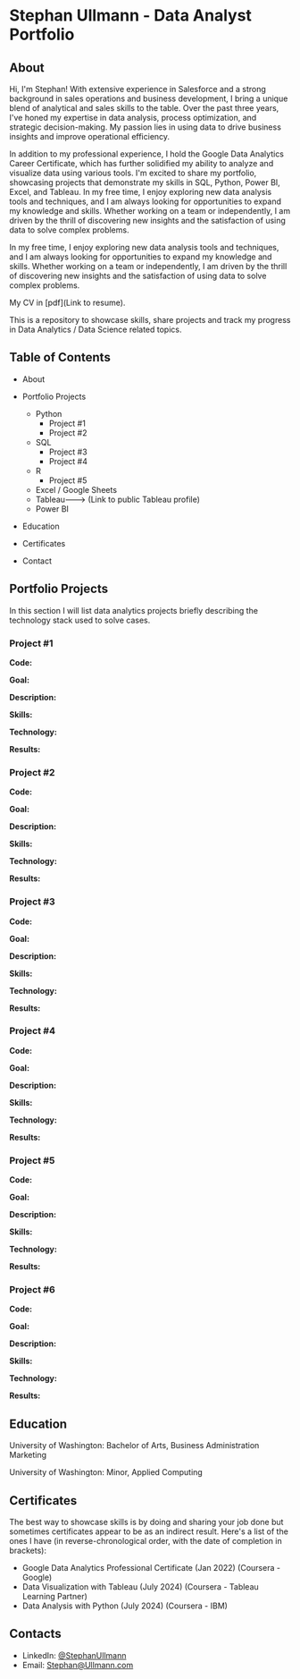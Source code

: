 # Stephan Ullmann - Data Analyst Portfolio
## About
Hi, I'm Stephan! With extensive experience in Salesforce and a strong background in sales operations and business development, I bring a unique blend of analytical and sales skills to the table. Over the past three years, I've honed my expertise in data analysis, process optimization, and strategic decision-making. My passion lies in using data to drive business insights and improve operational efficiency.

In addition to my professional experience, I hold the Google Data Analytics Career Certificate, which has further solidified my ability to analyze and visualize data using various tools. I'm excited to share my portfolio, showcasing projects that demonstrate my skills in SQL, Python, Power BI, Excel, and Tableau.
In my free time, I enjoy exploring new data analysis tools and techniques, and I am always looking for opportunities to expand my knowledge and skills. Whether working on a team or independently, I am driven by the thrill of discovering new insights and the satisfaction of using data to solve complex problems.

In my free time, I enjoy exploring new data analysis tools and techniques, and I am always looking for opportunities to expand my knowledge and skills. Whether working on a team or independently, I am driven by the thrill of discovering new insights and the satisfaction of using data to solve complex problems.

My CV in [pdf](Link to resume).

This is a repository to showcase skills, share projects and track my progress in Data Analytics / Data Science related topics.

## Table of Contents
- About
- Portfolio Projects
  - Python
    - Project #1
    - Project #2 
  - SQL
    - Project #3
    - Project #4
  - R
    - Project #5
  - Excel / Google Sheets
  - Tableau---> (Link to public Tableau profile)
  - Power BI
  


- Education
- Certificates
- Contact
## Portfolio Projects
In this section I will list data analytics projects briefly describing the technology stack used to solve cases.

### Project #1
**Code:** 

**Goal:** 

**Description:** 

**Skills:** 

**Technology:** 

**Results:** 

### Project #2
**Code:** 

**Goal:** 

**Description:** 

**Skills:** 

**Technology:** 

**Results:** 

### Project #3
**Code:** 

**Goal:** 

**Description:** 

**Skills:** 

**Technology:** 

**Results:** 

### Project #4
**Code:** 

**Goal:** 

**Description:** 

**Skills:** 

**Technology:** 

**Results:** 

### Project #5
**Code:** 

**Goal:** 

**Description:** 

**Skills:** 

**Technology:** 

**Results:** 

### Project #6
**Code:** 

**Goal:** 

**Description:** 

**Skills:** 

**Technology:** 

**Results:** 
## Education
University of Washington: 
Bachelor of Arts, Business Administration Marketing

University of Washington:
Minor, Applied Computing

## Certificates
The best way to showcase skills is by doing and sharing your job done but sometimes certificates appear to be as an indirect result. Here's a list of the ones I have (in reverse-chronological order, with the date of completion in brackets):
- Google Data Analytics Professional Certificate (Jan 2022) (Coursera - Google)
- Data Visualization with Tableau (July 2024) (Coursera - Tableau Learning Partner)
- Data Analysis with Python (July 2024) (Coursera - IBM)

## Contacts
- LinkedIn: [@StephanUllmann](https://www.linkedin.com/in/sullmann1998/)
- Email: Stephan@Ullmann.com

